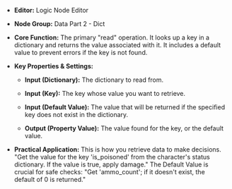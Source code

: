 - **Editor:** Logic Node Editor
    
- **Node Group:** Data Part 2 - Dict
    
- **Core Function:** The primary "read" operation. It looks up a key in a dictionary and returns the value associated with it. It includes a default value to prevent errors if the key is not found.
    
- **Key Properties & Settings:**
    
    - **Input (Dictionary):** The dictionary to read from.
        
    - **Input (Key):** The key whose value you want to retrieve.
        
    - **Input (Default Value):** The value that will be returned if the specified key does not exist in the dictionary.
        
    - **Output (Property Value):** The value found for the key, or the default value.
        
- **Practical Application:** This is how you retrieve data to make decisions. "Get the value for the key 'is_poisoned' from the character's status dictionary. If the value is true, apply damage." The Default Value is crucial for safe checks: "Get 'ammo_count'; if it doesn't exist, the default of 0 is returned."